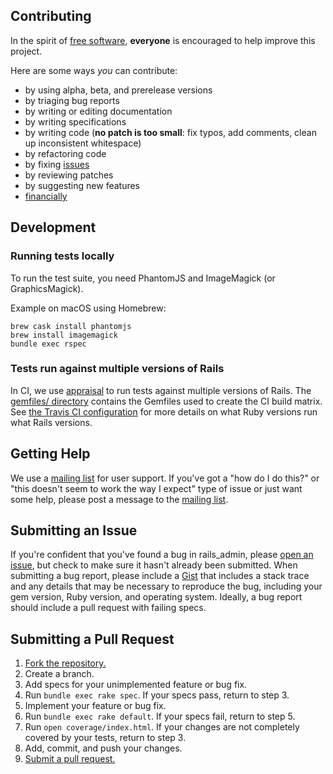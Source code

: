 ## Contributing

In the spirit of [free software][free-sw], **everyone** is encouraged to help
improve this project.

[free-sw]: http://www.fsf.org/licensing/essays/free-sw.html

Here are some ways _you_ can contribute:

- by using alpha, beta, and prerelease versions
- by triaging bug reports
- by writing or editing documentation
- by writing specifications
- by writing code (**no patch is too small**: fix typos, add comments, clean up
  inconsistent whitespace)
- by refactoring code
- by fixing [issues][]
- by reviewing patches
- by suggesting new features
- [financially][gittip]

[issues]: https://github.com/railsadminteam/rails_admin/issues
[gittip]: https://www.gittip.com/sferik/

## Development

### Running tests locally

To run the test suite, you need PhantomJS and ImageMagick (or GraphicsMagick).

Example on macOS using Homebrew:

    brew cask install phantomjs
    brew install imagemagick
    bundle exec rspec

### Tests run against multiple versions of Rails

In CI, we use [appraisal] to run tests against multiple versions of Rails.
The [gemfiles/ directory] contains the Gemfiles used to create the CI build
matrix. See [the Travis CI configuration] for more details on what Ruby versions
run what Rails versions.

[appraisal]: https://github.com/thoughtbot/appraisal
[gemfiles/ directory]: ./gemfiles
[the travis ci configuration]: ./.travis.yml

## Getting Help

We use a [mailing list][list] for user support. If you've got a "how do
I do this?" or "this doesn't seem to work the way I expect" type of
issue or just want some help, please post a message to the [mailing
list][list].

## Submitting an Issue

If you're confident that you've found a bug in
rails_admin, please [open an issue][issues], but check to make sure it hasn't
already been submitted. When submitting a bug report, please include a
[Gist][] that includes a stack trace and any details that may be
necessary to reproduce the bug, including your gem version, Ruby
version, and operating system. Ideally, a bug report should include a
pull request with failing specs.

[gist]: https://gist.github.com/
[list]: http://groups.google.com/group/rails_admin

## Submitting a Pull Request

1. [Fork the repository.][fork]
2. Create a branch.
3. Add specs for your unimplemented feature or bug fix.
4. Run `bundle exec rake spec`. If your specs pass, return to step 3.
5. Implement your feature or bug fix.
6. Run `bundle exec rake default`. If your specs fail, return to step 5.
7. Run `open coverage/index.html`. If your changes are not completely covered
   by your tests, return to step 3.
8. Add, commit, and push your changes.
9. [Submit a pull request.][pr]

[fork]: http://help.github.com/fork-a-repo/
[pr]: http://help.github.com/send-pull-requests/
